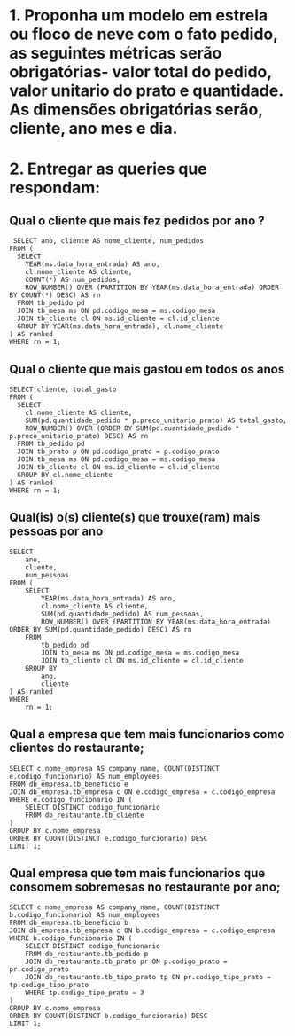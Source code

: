 # 1. Proponha um modelo em estrela ou floco de neve com o fato pedido, as seguintes métricas serão obrigatórias- valor total do pedido, valor unitario do prato e quantidade. As dimensões obrigatórias serão, cliente, ano mes e dia.


# 2. Entregar as queries que respondam:

## Qual o cliente que mais fez pedidos por ano ?

```
 SELECT ano, cliente AS nome_cliente, num_pedidos
FROM (
  SELECT 
    YEAR(ms.data_hora_entrada) AS ano, 
    cl.nome_cliente AS cliente, 
    COUNT(*) AS num_pedidos,
    ROW_NUMBER() OVER (PARTITION BY YEAR(ms.data_hora_entrada) ORDER BY COUNT(*) DESC) AS rn
  FROM tb_pedido pd
  JOIN tb_mesa ms ON pd.codigo_mesa = ms.codigo_mesa
  JOIN tb_cliente cl ON ms.id_cliente = cl.id_cliente
  GROUP BY YEAR(ms.data_hora_entrada), cl.nome_cliente
) AS ranked
WHERE rn = 1;
 ```



## Qual o cliente que mais gastou em todos os anos


```
SELECT cliente, total_gasto
FROM (
  SELECT 
    cl.nome_cliente AS cliente, 
    SUM(pd.quantidade_pedido * p.preco_unitario_prato) AS total_gasto,
    ROW_NUMBER() OVER (ORDER BY SUM(pd.quantidade_pedido * p.preco_unitario_prato) DESC) AS rn
  FROM tb_pedido pd
  JOIN tb_prato p ON pd.codigo_prato = p.codigo_prato
  JOIN tb_mesa ms ON pd.codigo_mesa = ms.codigo_mesa
  JOIN tb_cliente cl ON ms.id_cliente = cl.id_cliente
  GROUP BY cl.nome_cliente
) AS ranked
WHERE rn = 1;
```



## Qual(is) o(s) cliente(s) que trouxe(ram) mais pessoas por ano


```
SELECT 
    ano,
    cliente,
    num_pessoas
FROM (
    SELECT
        YEAR(ms.data_hora_entrada) AS ano,
        cl.nome_cliente AS cliente,
        SUM(pd.quantidade_pedido) AS num_pessoas,
        ROW_NUMBER() OVER (PARTITION BY YEAR(ms.data_hora_entrada) ORDER BY SUM(pd.quantidade_pedido) DESC) AS rn
    FROM
        tb_pedido pd
        JOIN tb_mesa ms ON pd.codigo_mesa = ms.codigo_mesa
        JOIN tb_cliente cl ON ms.id_cliente = cl.id_cliente
    GROUP BY
        ano,
        cliente
) AS ranked
WHERE
    rn = 1;
```



## Qual a empresa que tem mais funcionarios como clientes do restaurante;

```
SELECT c.nome_empresa AS company_name, COUNT(DISTINCT e.codigo_funcionario) AS num_employees
FROM db_empresa.tb_beneficio e
JOIN db_empresa.tb_empresa c ON e.codigo_empresa = c.codigo_empresa
WHERE e.codigo_funcionario IN (
    SELECT DISTINCT codigo_funcionario
    FROM db_restaurante.tb_cliente
)
GROUP BY c.nome_empresa
ORDER BY COUNT(DISTINCT e.codigo_funcionario) DESC
LIMIT 1;
```


## Qual empresa que tem mais funcionarios que consomem sobremesas no restaurante por ano;

```
SELECT c.nome_empresa AS company_name, COUNT(DISTINCT b.codigo_funcionario) AS num_employees
FROM db_empresa.tb_beneficio b
JOIN db_empresa.tb_empresa c ON b.codigo_empresa = c.codigo_empresa
WHERE b.codigo_funcionario IN (
    SELECT DISTINCT codigo_funcionario
    FROM db_restaurante.tb_pedido p
    JOIN db_restaurante.tb_prato pr ON p.codigo_prato = pr.codigo_prato
    JOIN db_restaurante.tb_tipo_prato tp ON pr.codigo_tipo_prato = tp.codigo_tipo_prato
    WHERE tp.codigo_tipo_prato = 3
)
GROUP BY c.nome_empresa
ORDER BY COUNT(DISTINCT b.codigo_funcionario) DESC
LIMIT 1;
```
